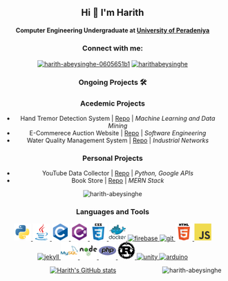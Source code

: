 <!--
**harith-abeysinghe/harith-abeysinghe** is a ✨ _special_ ✨ repository because its `README.md` (this file) appears on your GitHub profile.

Here are some ideas to get you started:

- 🔭 I’m currently working on ...
- 🌱 I’m currently learning Computer Engineering
- 👯 I’m looking to collaborate on ...
- 🤔 I’m looking for help with ...
- 💬 Ask me about ...
- 📫 How to reach me: ...
- ⚡ Fun fact: ...
-->
<h2 align="center">Hi 👋 I'm Harith</h1>
<h4 align="center">Computer Engineering Undergraduate at <a href="https://www.pdn.ac.lk/">University of Peradeniya</a></h4>
<!--<h5 align="center"> <center><a align="center" href="https://github.com/ryo-ma/github-profile-trophy"><img src="https://github-profile-trophy.vercel.app/?username=harith-abeysinghe&title=MultiLanguage,Commits,PullRequest,Repositories,Reviews&theme=onedark" alt="harith-abeysinghe" /></a></center> </h5>--->
<h3 align="center">Connect with me:</h3>
<p align="center">
<a href="https://linkedin.com/in/harith-abeysinghe-0605651b1" target="blank"><img align="center" src="https://raw.githubusercontent.com/rahuldkjain/github-profile-readme-generator/master/src/images/icons/Social/linked-in-alt.svg" alt="harith-abeysinghe-0605651b1" height="30" width="40" /></a>
<a href="https://www.hackerrank.com/harithabeysinghe" target="blank"><img align="center" src="https://raw.githubusercontent.com/rahuldkjain/github-profile-readme-generator/master/src/images/icons/Social/hackerrank.svg" alt="harithabeysinghe" height="30" width="40" /></a>
<br>
<h3 align="center">Ongoing Projects 🛠️</h3>
<center>
<h3 align="center">Acedemic Projects</h3>
<p align="center">
<ul>
    <li>Hand Tremor Detection System | <a href="https://github.com/harith-abeysinghe/e19-co544-Hand-Tremor-Prediction-System">Repo</a> | <em>Machine Learning and Data Mining</em></li>
    <li>E-Commerece Auction Website | <a href="https://github.com/cepdnaclk/e19-co328-Ecommerce-Auction-Website">Repo</a> | <em>Software Engineering</em></li>
    <li>Water Quality Management System | <a href="https://github.com/cepdnaclk/e19-co326-water-quality-management-system">Repo</a> | <em>Industrial Networks</em></li>

</ul>
</p>
<h3 align="center">Personal Projects</h3>
<p align="center">
<ul>
    <li>YouTube Data Collector | <a href="https://github.com/harith-abeysinghe/Youtube_Data_Collector">Repo</a> | <em>Python, Google APIs</em></li>
    <li>Book Store | <a href="https://github.com/harith-abeysinghe/Book_Store_MERN">Repo</a> | <em>MERN Stack</em></li>
    
</ul>
</p>




 
<p align="center"> <img src="https://komarev.com/ghpvc/?username=harith-abeysinghe&label=Profile%20Views&color=0056b3&style=flat-square" alt="harith-abeysinghe" /> </p>


<h3 align="center">Languages and Tools</h3>
<p align="center"> 
  <a href="https://www.python.org" target="_blank" rel="noreferrer"> 
    <img src="https://raw.githubusercontent.com/devicons/devicon/master/icons/python/python-original.svg" alt="python" width="40" height="40"/> 
  </a> 
 <a href="https://www.java.com" target="_blank" rel="noreferrer"> 
    <img src="https://raw.githubusercontent.com/devicons/devicon/master/icons/java/java-original.svg" alt="java" width="40" height="40"> 
  </a> 
  <a href="https://www.cprogramming.com/" target="_blank" rel="noreferrer"> 
    <img src="https://raw.githubusercontent.com/devicons/devicon/master/icons/c/c-original.svg" alt="c" width="40" height="40"/> 
  </a> 
  <a href="https://www.w3schools.com/cs/" target="_blank" rel="noreferrer"> 
    <img src="https://raw.githubusercontent.com/devicons/devicon/master/icons/csharp/csharp-original.svg" alt="csharp" width="40" height="40"/> 
  </a> 
  <a href="https://www.w3schools.com/css/" target="_blank" rel="noreferrer"> 
    <img src="https://raw.githubusercontent.com/devicons/devicon/master/icons/css3/css3-original-wordmark.svg" alt="css3" width="40" height="40"/> 
  </a> 
  <a href="https://www.docker.com/" target="_blank" rel="noreferrer"> 
    <img src="https://raw.githubusercontent.com/devicons/devicon/master/icons/docker/docker-original-wordmark.svg" alt="docker" width="40" height="40"/> 
  </a> 
  <a href="https://firebase.google.com/" target="_blank" rel="noreferrer"> 
    <img src="https://www.vectorlogo.zone/logos/firebase/firebase-icon.svg" alt="firebase" width="40" height="40"/> 
  </a> 
  <a href="https://git-scm.com/" target="_blank" rel="noreferrer"> 
    <img src="https://www.vectorlogo.zone/logos/git-scm/git-scm-icon.svg" alt="git" width="40" height="40"/> 
  </a> 
  <a href="https://www.w3.org/html/" target="_blank" rel="noreferrer"> 
    <img src="https://raw.githubusercontent.com/devicons/devicon/master/icons/html5/html5-original-wordmark.svg" alt="html5" width="40" height="40"/> 
  </a> 
  <a href="https://developer.mozilla.org/en-US/docs/Web/JavaScript" target="_blank" rel="noreferrer"> 
    <img src="https://raw.githubusercontent.com/devicons/devicon/master/icons/javascript/javascript-original.svg" alt="javascript" width="40" height="40"/> 
  </a> 
  <a href="https://jekyllrb.com/" target="_blank" rel="noreferrer"> 
    <img src="https://www.vectorlogo.zone/logos/jekyllrb/jekyllrb-icon.svg" alt="jekyll" width="40" height="40"/> 
  </a> 
  <a href="https://www.mysql.com/" target="_blank" rel="noreferrer"> 
    <img src="https://raw.githubusercontent.com/devicons/devicon/master/icons/mysql/mysql-original-wordmark.svg" alt="mysql" width="40" height="40"/> 
  </a> 
  <a href="https://nodejs.org" target="_blank" rel="noreferrer"> 
    <img src="https://raw.githubusercontent.com/devicons/devicon/master/icons/nodejs/nodejs-original-wordmark.svg" alt="nodejs" width="40" height="40"/>
  </a>
  <a href="https://www.php.net" target="_blank" rel="noreferrer"> 
    <img src="https://raw.githubusercontent.com/devicons/devicon/master/icons/php/php-original.svg" alt="php" width="40" height="40"/> 
  </a> 
  <a href="https://www.rust-lang.org" target="_blank" rel="noreferrer"> 
    <img src="https://raw.githubusercontent.com/devicons/devicon/master/icons/rust/rust-plain.svg" alt="rust" width="40" height="40"> 
  </a>
  <a href="https://unity.com/" target="_blank" rel="noreferrer"> 
    <img src="https://www.vectorlogo.zone/logos/unity3d/unity3d-icon.svg" alt="unity" width="40" height="40"/> 
  </a> 
 <a href="https://www.arduino.cc/" target="_blank" rel="noreferrer"> 
  <img src="https://cdn.worldvectorlogo.com/logos/arduino-1.svg" alt="arduino" width="40" height="40"/> 
</a> 

 </p>
<p><a href="https://github.com/harith-abeysinghe" style="text-align: left;"><img src="https://github-readme-stats.vercel.app/api?username=harith-abeysinghe&theme=transparent&show_icons=true&hide_rank=true" alt="Harith's GitHub stats"></a><img align="right" src="https://github-readme-stats-sigma-five.vercel.app/api/top-langs?username=harith-abeysinghe&show_icons=true&theme=dark&locale=en&layout=compact" alt="harith-abeysinghe" /></p>




